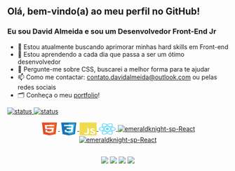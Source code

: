 ## Olá, bem-vindo(a) ao meu perfil no GitHub! 
### Eu sou David Almeida e sou um Desenvolvedor Front-End Jr

- 🔭 Estou atualmente buscando aprimorar minhas hard skills em Front-end
- 🌱 Estou aprendendo a cada dia que passa a ser um ótimo desenvolvedor
- 💬 Pergunte-me sobre CSS, buscarei a melhor forma para te ajudar
- 📫 Como me contactar: contato.davidalmeida@outlook.com ou pelas redes sociais
- 🗂 Conheça o meu <a href="https://portfolio-david-almeida.vercel.app/" target="_blank" rel="noreferrer" >portfolio</a>!

<div align="center" style="display: flex;">
  <a href="https://github.com/emeraldknight-sp">
<!-- STATS -->
  <img alt="status" width="49%" height="180em" src="https://github-readme-stats.vercel.app/api?username=emeraldknight-sp&show_icons=true&theme=dark&include_all_commits=true&count_private=true"/>
<!-- LANGUAGES -->
  <img alt="status" width="49%" height="180em" src="https://github-readme-stats.vercel.app/api/top-langs/?username=emeraldknight-sp&layout=compact&langs_count=7&theme=dark"/>
</div>
  
<div style="display: inline_block" align="center"><br>
<!-- HTML -->
  <img align="center" alt="emeraldknight-sp-HTML" height="30" width="40" src="https://raw.githubusercontent.com/devicons/devicon/master/icons/html5/html5-original.svg">
<!-- CSS -->
  <img align="center" alt="emeraldknight-sp-CSS" height="30" width="40" 
src="https://raw.githubusercontent.com/devicons/devicon/master/icons/css3/css3-original.svg">  
<!-- JAVASCRIPT -->
  <img align="center" alt="emeraldknight-sp-Js" height="30" width="40" src="https://raw.githubusercontent.com/devicons/devicon/master/icons/javascript/javascript-plain.svg">
<!-- REACT -->
  <img align="center" alt="emeraldknight-sp-React" height="30" width="40" src="https://raw.githubusercontent.com/devicons/devicon/master/icons/react/react-original.svg"> 
  <img align="center" alt="emeraldknight-sp-React" height="30" width="40"
src="https://cdn.jsdelivr.net/gh/devicons/devicon/icons/nodejs/nodejs-original.svg" />
  <img align="center" alt="emeraldknight-sp-React" height="30" width="40"
src="https://cdn.jsdelivr.net/gh/devicons/devicon/icons/postgresql/postgresql-original.svg" />


  <link rel="stylesheet" href="https://cdn.jsdelivr.net/gh/devicons/devicon@v2.15.1/devicon.min.css">
</div>
  
  ##
 
<div align="center"> 
<!-- INSTAGRAM -->
  <a href="https://instagram.com/davidalmeidadev" target="_blank"><img src="https://img.shields.io/badge/-Instagram-EA3135?style=for-the-badge&logo=instagram&logoColor=white" target="_blank"></a>
<!-- DISCORD -->
   <a href="https://discord.gg/RUx9WxZ" target="_blank"><img src="https://img.shields.io/badge/Discord-3DA560?style=for-the-badge&logo=discord&logoColor=white" target="_blank"></a> 
<!-- OUTLOOK -->
    <a href = "mailto:contato.davidalmeida@outlook.com"><img src="https://img.shields.io/badge/Outlook-5866EE?style=for-the-badge&logo=microsoft-outlook&logoColor=white" target="_blank"></a>
<!-- LINKEDIN  -->
    <a href="https://www.linkedin.com/in/https://www.linkedin.com/in/david-almeida-6069351ab/" target="_blank"><img src="https://img.shields.io/badge/-LinkedIn-2A71AC?style=for-the-badge&logo=linkedin&logoColor=white" target="_blank"></a>  
</div>
